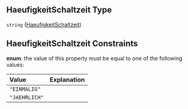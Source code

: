 ## HaeufigkeitSchaltzeit Type

`string` ([HaeufigkeitSchaltzeit](haeufigkeitschaltzeit.md))

## HaeufigkeitSchaltzeit Constraints

**enum**: the value of this property must be equal to one of the following values:

| Value         | Explanation |
| :------------ | :---------- |
| `"EINMALIG"`  |             |
| `"JAEHRLICH"` |             |

